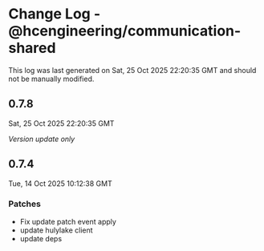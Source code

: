 # Change Log - @hcengineering/communication-shared

This log was last generated on Sat, 25 Oct 2025 22:20:35 GMT and should not be manually modified.

## 0.7.8
Sat, 25 Oct 2025 22:20:35 GMT

_Version update only_

## 0.7.4
Tue, 14 Oct 2025 10:12:38 GMT

### Patches

- Fix update patch event apply
- update hulylake client
- update deps

